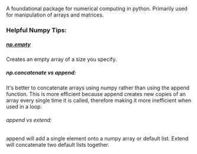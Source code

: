 A foundational package for numerical computing in python. Primarily used for manipulation of arrays and matrices.


### Helpful Numpy Tips:

##### [np.empty](https://numpy.org/doc/stable/reference/generated/numpy.empty.html)
Creates an empty array of a size you specify.

##### np.concatenate vs append:
It's better to concatenate arrays using numpy rather than using the append function. This is more efficient because append creates new copies of an array every single time it is called, therefore making it more inefficient when used in a loop.

###### append vs extend:
append will add a single element onto a numpy array or default list. Extend will concatenate two default lists together.

